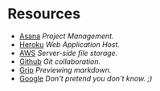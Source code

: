 # Resources

* [Asana](https://app.asana.com/0/142341005412809/) _Project Management._
* [Heroku](https://dashboard.heroku.com/teams/newstory/overview) _Web Application Host._
* [AWS]() _Server-side file storage._
* [Github](https://github.com/newstorycharity) _Git collaboration._
* [Grip](https://github.com/joeyespo/grip) _Previewing markdown._
* [Google](https://www.google.com/) _Don't pretend you don't know. ;)_